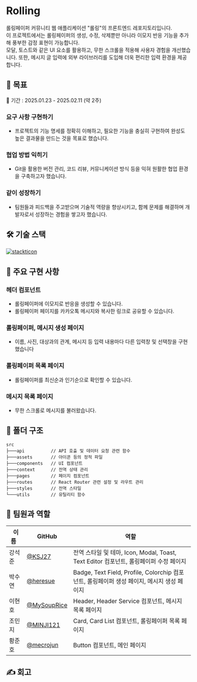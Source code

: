 # Rolling

롤링페이퍼 커뮤니티 웹 애플리케이션 "롤링"의 프론트엔드 레포지토리입니다.  
이 프로젝트에서는 롤링페이퍼의 생성, 수정, 삭제뿐만 아니라 이모지 반응 기능을 추가해 풍부한 감정 표현이 가능합니다.  
모달, 토스트와 같은 UI 요소를 활용하고, 무한 스크롤을 적용해 사용자 경험을 개선했습니다. 또한, 메시지 글 입력에 외부 라이브러리를 도입해 더욱 편리한 입력 환경을 제공합니다. 

## 🎯 목표
📆 기간 : 2025.01.23 - 2025.02.11 (약 2주)

### 요구 사항 구현하기
- 프로젝트의 기능 명세를 정확히 이해하고, 필요한 기능을 충실히 구현하여 완성도 높은 결과물을 만드는 것을 목표로 했습니다.

### 협업 방법 익히기

- Git을 활용한 버전 관리, 코드 리뷰, 커뮤니케이션 방식 등을 익혀 원활한 협업 환경을 구축하고자 했습니다.

### 같이 성장하기

- 팀원들과 피드백을 주고받으며 기술적 역량을 향상시키고, 함께 문제를 해결하며 개발자로서 성장하는 경험을 쌓고자 했습니다.

## 🛠️ 기술 스택

[![stackticon](https://firebasestorage.googleapis.com/v0/b/stackticon-81399.appspot.com/o/images%2F1739692361962?alt=media&token=a39dca22-fe47-4d0d-a050-6b89edeff726)](https://github.com/msdio/stackticon)

## 🚀 주요 구현 사항

### 헤더 컴포넌트

- 롤링페이퍼에 이모지로 반응을 생성할 수 있습니다.
- 롤링페이퍼 페이지를 카카오톡 메시지와 복사한 링크로 공유할 수 있습니다.

### 롤링페이퍼, 메시지 생성 페이지

- 이름, 사진, 대상과의 관계, 메시지 등 입력 내용마다 다른 입력창 및 선택창을 구현했습니다

### 롤링페이퍼 목록 페이지

- 롤링페이퍼를 최신순과 인기순으로 확인할 수 있습니다.

### 메시지 목록 페이지

- 무한 스크롤로 메시지를 불러왔습니다.

## 📁 폴더 구조

```
src
├───api          // API 호출 및 데이터 요청 관련 함수
├───assets       // 아이콘 등의 정적 파일
├───components   // UI 컴포넌트
├───context      // 전역 상태 관리
├───pages        // 페이지 컴포넌트
├───routes       // React Router 관련 설정 및 라우트 관리
├───styles       // 전역 스타일
└───utils        // 유틸리티 함수 
```

## 👥 팀원과 역할

| &nbsp;이름&nbsp;&nbsp; | GitHub | 역할 |
|------|----------|------|
| 강석준 | [@KSJ27](https://github.com/KSJ27) | 전역 스타일 및 테마, Icon, Modal, Toast, Text Editor 컴포넌트, 롤링페이퍼 수정 페이지 |
| 박수연 | [@heresue](https://github.com/heresue) | Badge, Text Field, Profile, Colorchip 컴포넌트, 롤링페이퍼 생성 페이지, 메시지 생성 페이지 |
| 이현호 | [@MySoupRice](https://github.com/MySoupRice) | Header, Header Service 컴포넌트, 메시지 목록 페이지 |
| 조민지 | [@MINJI121](https://github.com/MINJI121) | Card, Card List 컴포넌트, 롤링페이퍼 목록 페이지 |
| 황준호 | [@mecrojun](https://github.com/mecrojun) | Button 컴포넌트, 메인 페이지 |

## ✍️ 회고

